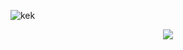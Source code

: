 ![kek](https://github.com/seankot6/seankot6/blob/main/rrer.gif)
<div align="center"><img src="https://github.com/seankot6/seankot6/blob/main/rrer.gif?raw=true"/></div>
